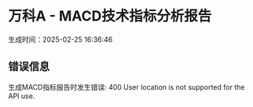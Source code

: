 
# 万科A - MACD技术指标分析报告
生成时间：2025-02-25 16:36:46

## 错误信息
生成MACD指标报告时发生错误: 400 User location is not supported for the API use.
